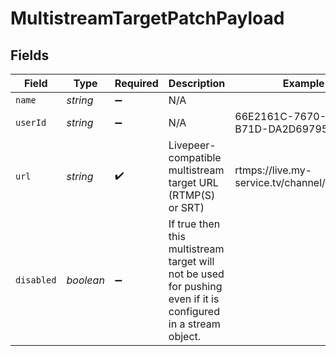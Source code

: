 # MultistreamTargetPatchPayload


## Fields

| Field                                                                                                           | Type                                                                                                            | Required                                                                                                        | Description                                                                                                     | Example                                                                                                         |
| --------------------------------------------------------------------------------------------------------------- | --------------------------------------------------------------------------------------------------------------- | --------------------------------------------------------------------------------------------------------------- | --------------------------------------------------------------------------------------------------------------- | --------------------------------------------------------------------------------------------------------------- |
| `name`                                                                                                          | *string*                                                                                                        | :heavy_minus_sign:                                                                                              | N/A                                                                                                             |                                                                                                                 |
| `userId`                                                                                                        | *string*                                                                                                        | :heavy_minus_sign:                                                                                              | N/A                                                                                                             | 66E2161C-7670-4D05-B71D-DA2D6979556F                                                                            |
| `url`                                                                                                           | *string*                                                                                                        | :heavy_check_mark:                                                                                              | Livepeer-compatible multistream target URL (RTMP(S) or SRT)                                                     | rtmps://live.my-service.tv/channel/secretKey                                                                    |
| `disabled`                                                                                                      | *boolean*                                                                                                       | :heavy_minus_sign:                                                                                              | If true then this multistream target will not be used for pushing<br/>even if it is configured in a stream object.<br/> |                                                                                                                 |